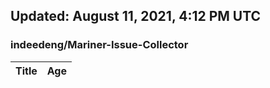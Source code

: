 ## Updated: August 11, 2021, 4:12 PM UTC


### indeedeng/Mariner-Issue-Collector
|**Title**|**Age**|
|:----|:----|